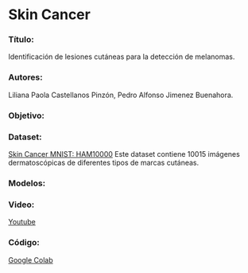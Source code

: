 # Skin Cancer
### Título:
Identificación de lesiones cutáneas para la detección de melanomas.

### Autores:
Liliana Paola Castellanos Pinzón, Pedro Alfonso Jimenez Buenahora.
### Objetivo:

### Dataset:
[Skin Cancer MNIST: HAM10000](https://www.kaggle.com/kmader/skin-cancer-mnist-ham10000)
Este dataset contiene 10015 imágenes dermatoscópicas de diferentes tipos de marcas cutáneas.
### Modelos:

### Video:
[Youtube](https://www.youtube.com/)
### Código:
[Google Colab](https://colab.research.google.com/)
